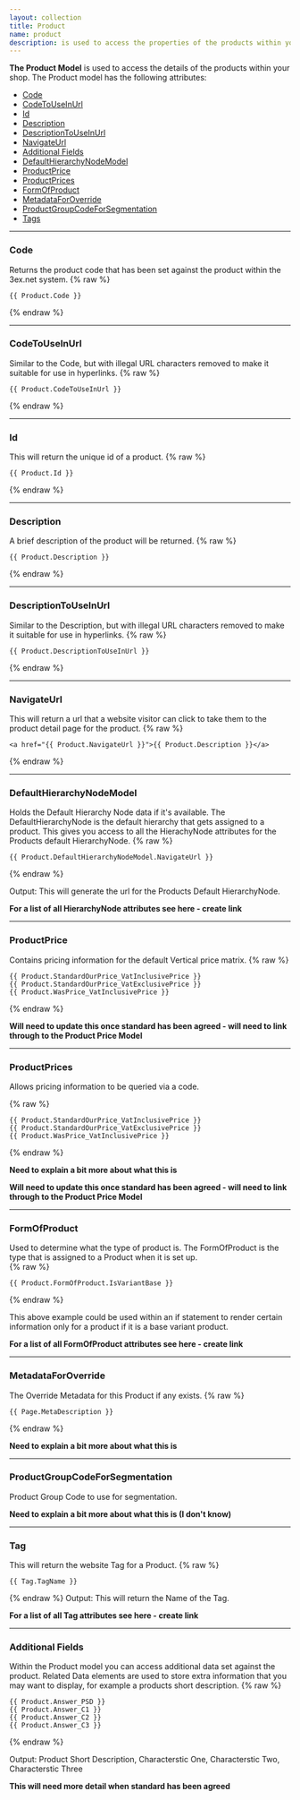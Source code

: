 ```yaml
---
layout: collection
title: Product
name: product
description: is used to access the properties of the products within your shop
---
```



**The Product Model** is used to access the details of the products within your shop.  The Product model has the following attributes:

* [Code](#code)
* [CodeToUseInUrl](#codetouseinurl)
* [Id](#id)
* [Description](#description)
* [DescriptionToUseInUrl](#descriptiontouseinurl)
* [NavigateUrl](#navigateurl)
* [Additional Fields](#additional)
* [DefaultHierarchyNodeModel](#default)
* [ProductPrice](#price)
* [ProductPrices](#prices)
* [FormOfProduct](#formofproduct)
* [MetadataForOverride](#metadataforoverride)
* [ProductGroupCodeForSegmentation](#segmentation)
* [Tags](#tags)

---

<a name="code"></a>
### Code
Returns the product code that has been set against the product within the 3ex.net system.
{% raw %}
```liquid
{{ Product.Code }}
```
{% endraw %}

---

<a name="codetouseinurl"></a>
### CodeToUseInUrl	
Similar to the Code, but with illegal URL characters removed to make it suitable for use in hyperlinks.
{% raw %}
```liquid
{{ Product.CodeToUseInUrl }}
```
{% endraw %}

---

<a name="id"></a>
### Id
This will return the unique id of a product.
{% raw %}
```liquid
{{ Product.Id }}
```
{% endraw %}

---

<a name="description"></a>
### Description
A brief description of the product will be returned.
{% raw %}
```liquid
{{ Product.Description }}
```
{% endraw %}

---

<a name="descriptiontouseinurl"></a>
### DescriptionToUseInUrl	
Similar to the Description, but with illegal URL characters removed to make it suitable for use in hyperlinks.
{% raw %}
```liquid
{{ Product.DescriptionToUseInUrl }}
```
{% endraw %}

---

<a name="navigateurl"></a>
### NavigateUrl
This will return a url that a website visitor can click to take them to the product detail page for the product.
{% raw %}
```liquid 
<a href="{{ Product.NavigateUrl }}">{{ Product.Description }}</a>
```
{% endraw %}

---

<a name="default"></a>
### DefaultHierarchyNodeModel	
Holds the Default Hierarchy Node data if it's available. The DefaultHierarchyNode is the default hierarchy that gets assigned to a product. This gives you access to all the HierachyNode attributes for the Products default HierarchyNode.
{% raw %}
```liquid
{{ Product.DefaultHierarchyNodeModel.NavigateUrl }}
```
{% endraw %}

Output: This will generate the url for the Products Default HierarchyNode.

**__For a list of all HierarchyNode attributes see here - create link__** 

---

<a name="price"></a>
### ProductPrice	
Contains pricing information for the default Vertical price matrix.
{% raw %}
```liquid
{{ Product.StandardOurPrice_VatInclusivePrice }}
{{ Product.StandardOurPrice_VatExclusivePrice }}
{{ Product.WasPrice_VatInclusivePrice }}
```
{% endraw %}

**__Will need to update this once standard has been agreed - will need to link through to the Product Price	Model__** 

---

<a name="prices"></a>
### ProductPrices	
Allows pricing information to be queried via a code.

{% raw %}
```liquid
{{ Product.StandardOurPrice_VatInclusivePrice }}
{{ Product.StandardOurPrice_VatExclusivePrice }}
{{ Product.WasPrice_VatInclusivePrice }}
```
{% endraw %}

**__Need to explain a bit more about what this is__**

**__Will need to update this once standard has been agreed - will need to link through to the Product Price	Model__** 

---

<a name="formofproduct"></a>
### FormOfProduct	
Used to determine what the type of product is.  The FormOfProduct is the type that is assigned to a Product when it is set up.  
{% raw %}
```liquid
{{ Product.FormOfProduct.IsVariantBase }}
```
{% endraw %}

This above example could be used within an if statement to render certain information only for a product if it is a base variant product.

**__For a list of all FormOfProduct attributes see here - create link__** 

---

<a name="metadataforoverride"></a>
### MetadataForOverride		
The Override Metadata for this Product if any exists.
{% raw %}
```liquid
{{ Page.MetaDescription }}
```
{% endraw %}

**__Need to explain a bit more about what this is__**

---

<a name="segmentation"></a>
### ProductGroupCodeForSegmentation	
Product Group Code to use for segmentation.

**__Need to explain a bit more about what this is (I don't know)__**

---

<a name="tags"></a>
### Tag
This will return the website Tag for a Product.
{% raw %}
```liquid
{{ Tag.TagName }}
```
{% endraw %}
Output: This will return the Name of the Tag.

**__For a list of all Tag attributes see here - create link__** 

---

<a name="additional"></a>
### Additional Fields
Within the Product model you can access additional data set against the product. Related Data elements are used to store extra information that you may want to display, for example a products short description.
{% raw %}
```liquid
{{ Product.Answer_PSD }}
{{ Product.Answer_C1 }}
{{ Product.Answer_C2 }}
{{ Product.Answer_C3 }}
```
{% endraw %}

Output: Product Short Description, Characterstic One, Characterstic Two, Characterstic Three

**__This will need more detail when standard has been agreed__**
